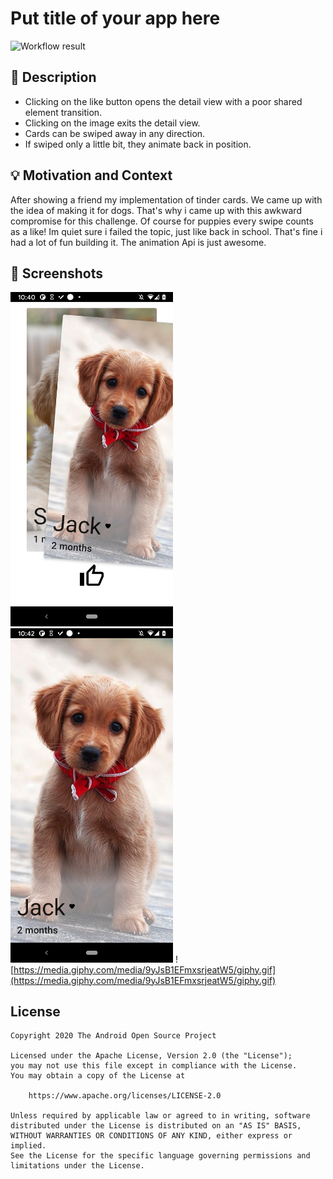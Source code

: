 # Put title of your app here

<!--- Replace <OWNER> with your Github Username and <REPOSITORY> with the name of your repository. -->
<!--- You can find both of these in the url bar when you open your repository in github. -->
![Workflow result](https://github.com/AdrianoCelentano/PuppyCards/workflows/Check/badge.svg)


## :scroll: Description
- Clicking on the like button opens the detail view with a poor shared element transition.
- Clicking on the image exits the detail view.
- Cards can be swiped away in any direction.
- If swiped only a little bit, they animate back in position.

## :bulb: Motivation and Context
After showing a friend my implementation of tinder cards.
We came up with the idea of making it for dogs.
That's why i came up with this awkward compromise for this challenge.
Of course for puppies every swipe counts as a like!
Im quiet sure i failed the topic, just like back in school.
That's fine i had a lot of fun building it.
The animation Api is just awesome.



## :camera_flash: Screenshots
<!-- You can add more screenshots here if you like -->
<img src="/results/screenshot_1.png" width="260">&emsp;<img src="/results/screenshot_2.png" width="260">
![https://media.giphy.com/media/9yJsB1EFmxsrjeatW5/giphy.gif](https://media.giphy.com/media/9yJsB1EFmxsrjeatW5/giphy.gif)

## License
```
Copyright 2020 The Android Open Source Project
    
Licensed under the Apache License, Version 2.0 (the "License");
you may not use this file except in compliance with the License.
You may obtain a copy of the License at

    https://www.apache.org/licenses/LICENSE-2.0

Unless required by applicable law or agreed to in writing, software
distributed under the License is distributed on an "AS IS" BASIS,
WITHOUT WARRANTIES OR CONDITIONS OF ANY KIND, either express or implied.
See the License for the specific language governing permissions and
limitations under the License.
```
